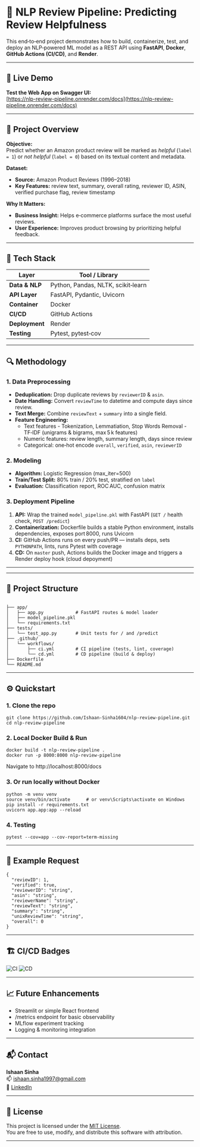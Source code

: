 # 🧠 NLP Review Pipeline: Predicting Review Helpfulness

This end‑to‑end project demonstrates how to build, containerize, test, and deploy an NLP‑powered ML model as a REST API using **FastAPI**, **Docker**, **GitHub Actions (CI/CD)**, and **Render**.

---

## 🚀 Live Demo

**Test the Web App on Swagger UI:**  
[https://nlp-review-pipeline.onrender.com/docs](https://nlp-review-pipeline.onrender.com/docs)

---

## 🎯 Project Overview

**Objective:**  
Predict whether an Amazon product review will be marked as *helpful* (`label = 1`) or *not helpful* (`label = 0`) based on its textual content and metadata.

**Dataset:**  
- **Source:** Amazon Product Reviews (1996–2018)  
- **Key Features:** review text, summary, overall rating, reviewer ID, ASIN, verified purchase flag, review timestamp  

**Why It Matters:**  
- **Business Insight:** Helps e‑commerce platforms surface the most useful reviews.  
- **User Experience:** Improves product browsing by prioritizing helpful feedback.

---

## 🧰 Tech Stack

| Layer           | Tool / Library                    |
|-----------------|-----------------------------------|
| **Data & NLP**  | Python, Pandas, NLTK, scikit‑learn |
| **API Layer**   | FastAPI, Pydantic, Uvicorn         |
| **Container**   | Docker                             |
| **CI/CD**       | GitHub Actions                     |
| **Deployment**  | Render                             |
| **Testing**     | Pytest, pytest‑cov                 |

---

## 🔍 Methodology

### 1. Data Preprocessing  
- **Deduplication:** Drop duplicate reviews by `reviewerID` & `asin`.  
- **Date Handling:** Convert `reviewTime` to datetime and compute days since review.  
- **Text Merge:** Combine `reviewText` + `summary` into a single field.  
- **Feature Engineering:**  
  - Text features - Tokenization, Lemmatiation, Stop Words Removal
                  - TF‑IDF (unigrams & bigrams, max 5 k features)  
  - Numeric features: review length, summary length, days since review  
  - Categorical: one‑hot encode `overall`, `verified`, `asin`, `reviewerID`

### 2. Modeling  
- **Algorithm:** Logistic Regression (max_iter=500)  
- **Train/Test Split:** 80% train / 20% test, stratified on `label`  
- **Evaluation:** Classification report, ROC AUC, confusion matrix  

### 3. Deployment Pipeline  
1. **API:** Wrap the trained `model_pipeline.pkl` with FastAPI (`GET /` health check, `POST /predict`)  
2. **Containerization:** Dockerfile builds a stable Python environment, installs dependencies, exposes port 8000, runs Uvicorn  
3. **CI:** GitHub Actions runs on every push/PR — installs deps, sets `PYTHONPATH`, lints, runs Pytest with coverage  
4. **CD:** On `master` push, Actions builds the Docker image and triggers a Render deploy hook (cloud depoyment) 

---

---

## 📁 Project Structure

```

├── app/
│   ├── app.py            # FastAPI routes & model loader
│   ├── model_pipeline.pkl
│   └── requirements.txt
├── tests/
│   └── test_app.py       # Unit tests for / and /predict
├── .github/
│   └── workflows/
│       ├── ci.yml        # CI pipeline (tests, lint, coverage)
│       └── cd.yml        # CD pipeline (build & deploy)
├── Dockerfile
└── README.md

```

---

## ⚙️ Quickstart

### 1. Clone the repo
```
git clone https://github.com/Ishaan-Sinha1604/nlp-review-pipeline.git
cd nlp-review-pipeline
```
### 2. Local Docker Build & Run
```
docker build -t nlp-review-pipeline .
docker run -p 8000:8000 nlp-review-pipeline
```
Navigate to http://localhost:8000/docs

### 3. Or run locally without Docker
```
python -m venv venv
source venv/bin/activate      # or venv\Scripts\activate on Windows
pip install -r requirements.txt
uvicorn app.app:app --reload
```

### 4. Testing
```
pytest --cov=app --cov-report=term-missing
```

---

## 💬 Example Request

```
{
  "reviewID": 1,
  "verified": true,
  "reviewerID": "string",
  "asin": "string",
  "reviewerName": "string",
  "reviewText": "string",
  "summary": "string",
  "unixReviewTime": "string",
  "overall": 0
}
```

---

## 🏗️ CI/CD Badges

![CI](https://github.com/Ishaan-Sinha1604/nlp-review-pipeline/actions/workflows/ci_cd.yml/badge.svg)
![CD](https://github.com/Ishaan-Sinha1604/nlp-review-pipeline/actions/workflows/deploy.yml/badge.svg)

---

## 📈 Future Enhancements
- Streamlit or simple React frontend
- /metrics endpoint for basic observability
- MLflow experiment tracking
- Logging & monitoring integration

---

## 📬 Contact

**Ishaan Sinha**  
📫 [ishaan.sinha1997@gmail.com](mailto:ishaan.sinha1997@gmail.com)  
🔗 [LinkedIn](https://ca.linkedin.com/in/ishaan-sinha-56a968167)

---

## 📄 License

This project is licensed under the [MIT License](./LICENSE).  
You are free to use, modify, and distribute this software with attribution.

---
